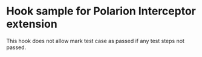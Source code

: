 # Hook sample for Polarion Interceptor extension

This hook does not allow mark test case as passed if any test steps not passed.
